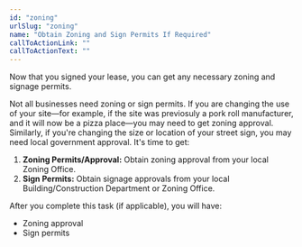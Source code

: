 ```yaml
---
id: "zoning"
urlSlug: "zoning"
name: "Obtain Zoning and Sign Permits If Required"
callToActionLink: ""
callToActionText: ""
---
```

Now that you signed your lease, you can get any necessary zoning and signage permits.

Not all businesses need zoning or sign permits. If you are changing the use of your site—for example, if the site was previosuly a pork roll manufacturer, and it will now be a pizza place—you may need to get zoning approval. Similarly, if you're changing the size or location of your street sign, you may need local government approval. It's time to get:
      
1. **Zoning Permits/Approval:** Obtain zoning approval from your local Zoning Office.
2. **Sign Permits:** Obtain signage approvals from your local Building/Construction Department or Zoning Office.

After you complete this task (if applicable), you will have:
- Zoning approval
- Sign permits
